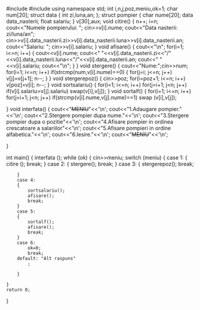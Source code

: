 #include <iostream>
#include <cstring>
using namespace std;
int i,n,j,poz,meniu,ok=1;
char num[20];
struct data
{
    int zi,luna,an;
};
struct pompier
{
    char nume[20];
    data data_nasterii;
    float salariu;
} v[30],aux;
void citire()
{
    n++;
    i=n;
    cout<<"Numele pompierului: ";
    cin>>v[i].nume;
    cout<<"Data nasterii: zi/luna/an";
    cin>>v[i].data_nasterii.zi>>v[i].data_nasterii.luna>>v[i].data_nasterii.an;
    cout<<"Salariu: ";
    cin>>v[i].salariu;
}
void afisare()
{
    cout<<"\n";
    for(i=1; i<=n; i++)
    {
        cout<<v[i].nume;
        cout<<" "<<v[i].data_nasterii.zi<<"/"<<v[i].data_nasterii.luna<<"/"<<v[i].data_nasterii.an;
        cout<<" "<<v[i].salariu;
        cout<<"\n";
    }
}
void stergere()
{
    cout<<"Nume:";cin>>num;
    for(i=1; i<=n; i++)
        if(strcmp(num,v[i].nume)==0)
        {
            for(j=i; j<=n; j++)
                v[j]=v[j+1];
            n--;
        }
}
void stergerepoz()
{
    cin>>poz;
    for(i=poz+1; i<=n; i++)
        v[poz]=v[i];
    n--;
}
void sortsalariu()
{
    for(i=1; i<=n; i++)
        for(j=i+1; j<n; j++)
            if(v[i].salariu>v[j].salariu)
                swap(v[i],v[j]);
}
void sortalf()
{
    for(i=1; i<=n; i++)
        for(j=i+1; j<n; j++)
            if(strcmp(v[i].nume,v[j].nume)==1)
                swap (v[i],v[j]);

}
void interfata()
{
    cout<<"~~~~~~~~~~~~~~~~~~~~~~~~MENIU~~~~~~~~~~~~~~~~~~~~~~~~"<<'\n';
    cout<<"1.Adaugare pompier."<<'\n';
    cout<<"2.Stergere pompier dupa nume."<<'\n';
    cout<<"3.Stergere pompier dupa o pozitie"<<'\n';
    cout<<"4.Afisare pompier in ordinea crescatoare a salariilor"<<'\n';
    cout<<"5.Afisare pompieri in ordine alfabetica."<<'\n';
    cout<<"6.Iesire."<<'\n';
    cout<<"~~~~~~~~~~~~~~~~~~~~~~~~MENIU~~~~~~~~~~~~~~~~~~~~~~~~"<<'\n';


}

int main()
{
    interfata ();
    while (ok)
    {
        cin>>meniu;
        switch (meniu)
        {
        case 1:
        {
            citire ();
            break;
        }
        case 2:
        {
            stergere();
            break;
        }
        case 3:
        {
            stergerepoz();
            break;

        }
        case 4:
        {
            sortsalariu();
            afisare();
            break;
        }
        case 5:
        {
            sortalf();
            afisare();
            break;
        }
        case 6:
            ok=0;
            break;
        default: "Alt raspuns"
            ;

        }

    }
    return 0;
}
